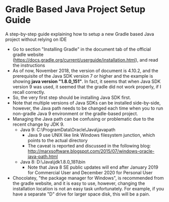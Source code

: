 # Gradle Based Java Project Setup Guide
A step-by-step guide explaining how to setup a new Gradle based Java project without relying on IDE

- Go to section "Installing Gradle" in the document tab of the official gradle website (https://docs.gradle.org/current/userguide/installation.html), and read the instructions
- As of now, November 2018, the version of document is 4.10.2, and the prerequisite of the Java SDK version 7 or higher and the example is showing **java version "1.8.0_151"**. In fact, it seems that when Java SDK version 9 was used, it seemed that the gradle did not work properly, if I recall correctly.
- So, the very first step should be installing Java SDK first.
- Note that multiple versions of Java SDKs can be installed side-by-side, however, the Java path needs to be changed each time when you to run non-gradle Java 9 environment or the gradle-based project.
- Managing the Java path can be confusing or problematic due to the recent change by JDK 9.
  - Java 9: C:\ProgramData\Oracle\Java\javapath
    - Java 9 use UNIX like link Windows filesystem junction, which points to the actual directory
    - The caveat is reported and discussed in the following blog: http://marxsoftware.blogspot.com/2015/07/windows-oracle-java-path.html
  - Java 8: D:\Java\jdk1.8.0_181\bin
    - Note that Java 8 SE public updates will end after January 2019 for Commercial User and December 2020 for Personal User
- Chocolatey, "the package manager for Windows", is recommended from the gradle website, and it is easy to use, however, changing the installation location is not an easy task unfortunately. For example, if you have a separate "D" drive for larger space disk, this will be a pain.
